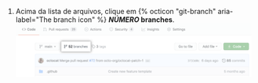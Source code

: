 1. Acima da lista de arquivos, clique em {% octicon "git-branch" aria-label="The branch icon" %} **<em>NÚMERO</em> branches**. ![Link de branches numa página de visão geral](/assets/images/help/branches/branches-link.png)
